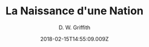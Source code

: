 ---
# _id: 36fcfcf0-1260-11e8-936c-053a4ee5c3bb
tmdb_id: '618'
imdb_id: tt0004972
title: La Naissance d'une Nation
original_title: The Birth of a Nation
author: D. W. Griffith
img_name: naissancedUneNation.jpg
backdrop_path: 'https://image.tmdb.org/t/p/original/dKG1T7AOOm4B6GwhcZyObLI5lSe.jpg'
release_date: '1915-02-08'
synopsis: >-
  La guerre de Sécession. Deux familles éprouvées : les Stoneman (favorables au
  Nord) et les Cameron (sudistes. Le retour de la paix ne calme pas les esprits.
  Lincoln est assasiné. Les troubles naissent des politiciens véreux et des
  Noirs livrés à eux-mêmes. Par réaction se crée le Ku Klux Klan justicier et
  vengeur.
category: 
  - Films
tags: 
  - Drame
  - Histoire
  - Guerre
youtube_url: 'https://www.youtube.com/watch?v=AzJLFQwpQTI'
vimeo_url: ''
archive_url: ''
webtorrent_magnet: ''
cast: 'Lillian Gish,Mae Marsh,Henry B. Walthall,Miriam Cooper,Mary Alden'
crew: 'Frank E. Woods,H.E. Aitken,Joseph Carl Breil,Jon Mirsalis,Billy Bitzer'
adult: 'false'
date: '2018-02-15T14:55:09.009Z'
slug: naissance-dune-nation
amazon: 'http://amzn.to/2HlMW2U'
---